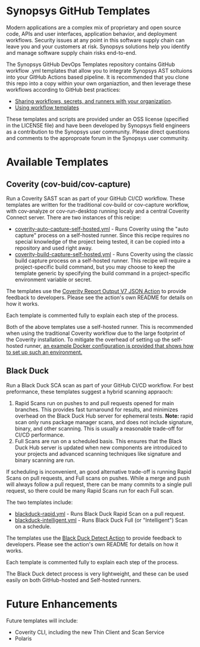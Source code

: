 # Synopsys GitHub Templates

Modern applications are a complex mix of proprietary and open source code, APIs and user interfaces, application behavior, and deployment workflows. Security issues at any point in this software supply chain can leave you and your customers  at risk. Synopsys solutions help you identify and   manage software supply chain risks end-to-end.

The Synopsys GitHub DevOps Templates repository contains GitHub workflow .yml templates that allow you to integrate Synopsys AST soltuions into your GitHub Actions based pipeline. It is recommended that you clone this repo into a copy within your own organiaztion, and then leverage these workflows according to GitHub best practices:

- [Sharing workflows, secrets, and runners with your organization](https://docs.github.com/en/actions/learn-github-actions/sharing-workflows-secrets-and-runners-with-your-organization).
- [Using workflow templates](https://docs.github.com/en/actions/learn-github-actions/using-workflow-templates)

These templates and scripts are provided under an OSS license (specified in the LICENSE file) and have been developed by Synopsys field engineers as a contribution to the Synopsys user community. Please direct questions and comments to the approproate forum in the Synopsys user community.

# Available Templates

## Coverity (cov-buid/cov-capture)

Run a Coverity SAST scan as part of your GitHub CI/CD workflow. These templates are written for the traditional cov-build or cov-capture workflow, with cov-analyze or cov-run-desktop running localy and a central Coverity Connect server. There are two instances of this recipe:

- [coverity-auto-capture-self-hosted.yml](coverity-auto-capture-self-hosted.yml) - Runs Coverity using the "auto capture" process on a self-hosted runner. Since this recipe requires no special knowledge of the project being tested, it can be copied into a repository and used right away. 
- [coverity-build-capture-self-hosted.yml](coverity-build-capture-self-hosted.yml) - Runs Coverity using the classic build capture process on a self-hosted runner. This recipe will require a project-specific build command, but you may choose to keep the template generic by specifying the build command in a project-specific environment variable or secret.

The templates use the [Coverity Report Output V7 JSON Action](https://github.com/synopsys-sig/coverity-report-output-v7-json) to provide feedback to developers. Please see the action's own README for details on how it works.

Each template is commented fully to explain each step of the process.

Both of the above templates use a self-hosted runner. This is recommended when using the traditional Coverity workflow due to the large footprint of the Coverity installation. To mitigate the overhead of setting up the self-hosted runner, [an example Docker configuration is provided that shows how to set up such an environment.](docker/coverity-auto-capture-runner/)

## Black Duck

Run a Black Duck SCA scan as part of your GitHub CI/CD workflow. For best preformance, these templates suggest a hybrid scanning appraoch:

1. Rapid Scans run on pushes to and pull requests opened for main branches. This provides fast turnaround for results, and minimizes overhead on the Black Duck Hub server for ephemeral tests. **Note:** rapid scan only runs package manager scans, and does not include signature, binary, and other scanning. This is usually a reasonable trade-off for CI/CD performance.
2. Full Scans are run on a scheduled basis. This ensures that the Black Duck Hub server is updated when new components are introduiced to your projects and advanced scanning techniques like signature and binary scanning are run.

If scheduling is inconvenient, an good alternative trade-off is running Rapid Scans on pull requests, and Full scans on pushes. While a merge and push will always follow a pull request, there can be many commits to a single pull request, so there could be many Rapid Scans run for each Full scan.

The two templates include:

- [blackduck-rapid.yml](blackduck-rapid.yml) - Runs Black Duck Rapid Scan on a pull request.
- [blackduck-intelligent.yml](blackduck-intelligent.yml) - Runs Black Duck Full (or "Intelligent") Scan on a schedule.

The templates use the [Black Duck Detect Action](https://github.com/synopsys-sig/detect-action) to provide feedback to developers. Please see the action's own README    for details on how it works.

Each template is commented fully to explain each step of the process.

The Black Duck detect process is very lightweight, and these can be used easily on both GitHub-hosted and Self-hosted runners.

# Future Enhancements

Future templates will include:

- Coverity CLI, including the new Thin Client and Scan Service
- Polaris
